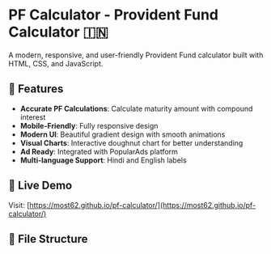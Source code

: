 # PF Calculator - Provident Fund Calculator 🇮🇳

A modern, responsive, and user-friendly Provident Fund calculator built with HTML, CSS, and JavaScript.

## 🌟 Features

- **Accurate PF Calculations**: Calculate maturity amount with compound interest
- **Mobile-Friendly**: Fully responsive design
- **Modern UI**: Beautiful gradient design with smooth animations
- **Visual Charts**: Interactive doughnut chart for better understanding
- **Ad Ready**: Integrated with PopularAds platform
- **Multi-language Support**: Hindi and English labels

## 🚀 Live Demo

Visit: [https://most62.github.io/pf-calculator/](https://most62.github.io/pf-calculator/)

## 📁 File Structure
